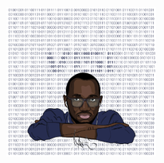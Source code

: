 <img src="https://raw.githubusercontent.com/igorvisi/igorvisi/master/draw.png" alt="Illustration of Igor Visi with binary background like in matrix " width=300px >
